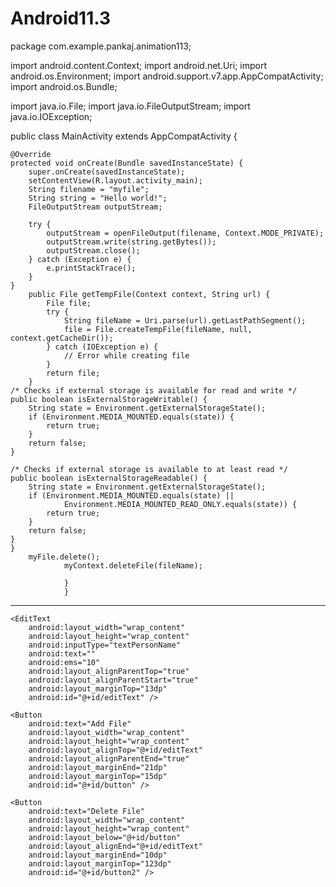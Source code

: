 # Android11.3
package com.example.pankaj.animation113;

import android.content.Context;
import android.net.Uri;
import android.os.Environment;
import android.support.v7.app.AppCompatActivity;
import android.os.Bundle;

import java.io.File;
import java.io.FileOutputStream;
import java.io.IOException;

public class MainActivity extends AppCompatActivity {

    @Override
    protected void onCreate(Bundle savedInstanceState) {
        super.onCreate(savedInstanceState);
        setContentView(R.layout.activity_main);
        String filename = "myfile";
        String string = "Hello world!";
        FileOutputStream outputStream;

        try {
            outputStream = openFileOutput(filename, Context.MODE_PRIVATE);
            outputStream.write(string.getBytes());
            outputStream.close();
        } catch (Exception e) {
            e.printStackTrace();
        }
    }
        public File getTempFile(Context context, String url) {
            File file;
            try {
                String fileName = Uri.parse(url).getLastPathSegment();
                file = File.createTempFile(fileName, null, context.getCacheDir());
            } catch (IOException e) {
                // Error while creating file
            }
            return file;
        }
    /* Checks if external storage is available for read and write */
    public boolean isExternalStorageWritable() {
        String state = Environment.getExternalStorageState();
        if (Environment.MEDIA_MOUNTED.equals(state)) {
            return true;
        }
        return false;
    }

    /* Checks if external storage is available to at least read */
    public boolean isExternalStorageReadable() {
        String state = Environment.getExternalStorageState();
        if (Environment.MEDIA_MOUNTED.equals(state) ||
                Environment.MEDIA_MOUNTED_READ_ONLY.equals(state)) {
            return true;
        }
        return false;
    }
    }
        myFile.delete();
                myContext.deleteFile(fileName);

                }
                }
---------------
<?xml version="1.0" encoding="utf-8"?>
<RelativeLayout xmlns:android="http://schemas.android.com/apk/res/android"
    xmlns:tools="http://schemas.android.com/tools"
    android:id="@+id/activity_main"
    android:layout_width="match_parent"
    android:layout_height="match_parent"
    android:paddingBottom="@dimen/activity_vertical_margin"
    android:paddingLeft="@dimen/activity_horizontal_margin"
    android:paddingRight="@dimen/activity_horizontal_margin"
    android:paddingTop="@dimen/activity_vertical_margin"
    tools:context="com.example.pankaj.animation113.MainActivity">

    <EditText
        android:layout_width="wrap_content"
        android:layout_height="wrap_content"
        android:inputType="textPersonName"
        android:text=""
        android:ems="10"
        android:layout_alignParentTop="true"
        android:layout_alignParentStart="true"
        android:layout_marginTop="13dp"
        android:id="@+id/editText" />

    <Button
        android:text="Add File"
        android:layout_width="wrap_content"
        android:layout_height="wrap_content"
        android:layout_alignTop="@+id/editText"
        android:layout_alignParentEnd="true"
        android:layout_marginEnd="21dp"
        android:layout_marginTop="15dp"
        android:id="@+id/button" />

    <Button
        android:text="Delete File"
        android:layout_width="wrap_content"
        android:layout_height="wrap_content"
        android:layout_below="@+id/button"
        android:layout_alignEnd="@+id/editText"
        android:layout_marginEnd="10dp"
        android:layout_marginTop="123dp"
        android:id="@+id/button2" />

</RelativeLayout>
